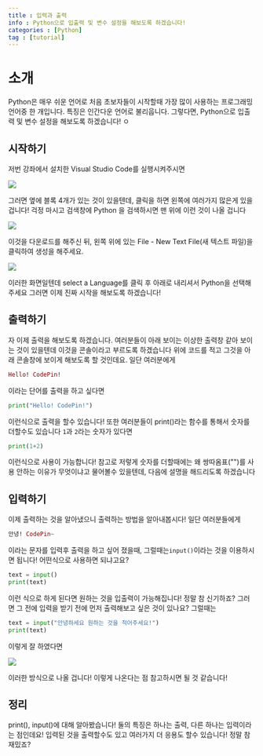 ```yaml
---
title : 입력과 출력
info : Python으로 입출력 및 변수 설정을 해보도록 하겠습니다!
categories : [Python]
tag : [tutorial]
---
```


# 소개
Python은 매우 쉬운 언어로 처음 초보자들이 시작할때 가장 많이 사용하는 프로그래밍 언어중 한 개입니다. 특징은 인간다운 언어로 불리웁니다.
그렇다면, Python으로 입출력 및 변수 설정을 해보도록 하겠습니다!
ㅇ
## 시작하기
저번 강좌에서 설치한 Visual Studio Code를 실행시켜주시면

![](https://media.discordapp.net/attachments/823315410077089792/978258714375122944/1441ecc66889e7b2.png?width=1250&height=676)

그러면 옆에 블록 4개가 있는 것이 있을텐데, 클릭을 하면 왼쪽에 여러가지 많은게 있을겁니다! 걱정 마시고 검색창에 Python 을 검색하시면 맨 위에 이런 것이 나올 겁니다

![](https://media.discordapp.net/attachments/767697766192381982/978287242776817684/unknown.png)

이것을 다운로드를 해주신 뒤, 왼쪽 위에 있는 File - New Text File(새 텍스트 파일)을 클릭하여 생성을 해주세요.

![](https://media.discordapp.net/attachments/767697766192381982/978287536927555604/unknown.png?width=1274&height=676)

이러한 화면일텐데 select a Language를 클릭 후 아래로 내리셔서 Python을 선택해주세요 그러면 이제 진짜 시작을 해보도록 하겠습니다!

## 출력하기

자 이제 출력을 해보도록 하겠습니다. 여러분들이 아래 보이는 이상한 출력창 같아 보이는 것이 있을텐데 이것을 콘솔이라고 부르도록 하겠습니다
위에 코드를 적고 그것을 아래 콘솔창에 보이게 해보도록 할 것인데요. 일단 여러분에게
```ex
Hello! CodePin!
```
이라는 단어를 출력을 하고 싶다면
```python
print("Hello! CodePin!")
```
이런식으로 출력을 할수 있습니다! 또한 여러분들이 print()라는 함수를 통해서 숫자를 더할수도 있습니다
`1`과 `2`라는 숫자가 있다면
```python
print(1+2)
```
이런식으로 사용이 가능합니다!
참고로 저렇게 숫자를 더할때에는 왜 쌍따옴표("")를 사용 안하는 이유가 무엇이냐고 물어볼수 있을텐데, 다음에 설명을 해드리도록 하겠습니다

## 입력하기
이제 출력하는 것을 알아냈으니 출력하는 방법을 알아내봅시다!
일단 여러분들에게
```ex
안녕! CodePin~
```
이라는 문자를 입력후 출력을 하고 싶어 졌을때, 그럴때는`input()`이라는 것을 이용하시면 됩니다! 어떤식으로 사용하면 되냐고요?
```python
text = input()
print(text)
```
이런 식으로 하게 된다면 원하는 것을 입출력이 가능해집니다! 정말 참 신기하죠?
그러면 그 전에 입력을 받기 전에 먼저 출력해보고 싶은 것이 있나요? 그럴때는
```python
text = input("안녕하세요 원하는 것을 적어주세요!")
print(text)
```

이렇게 잘 하였다면

![](https://media.discordapp.net/attachments/823315410077089792/978628574246494228/-1.png)

이러한 방식으로 나올 겁니다!
이렇게 나온다는 점 참고하시면 될 것 같습니다!

## 정리
print(), input()에 대해 알아봤습니다! 둘의 특징은 하나는 출력, 다른 하나는 입력이라는 점인데요!
입력된 것을 출력할수도 있고 여러가지 더 응용도 할수 있습니다! 정말 참 재밌죠?
